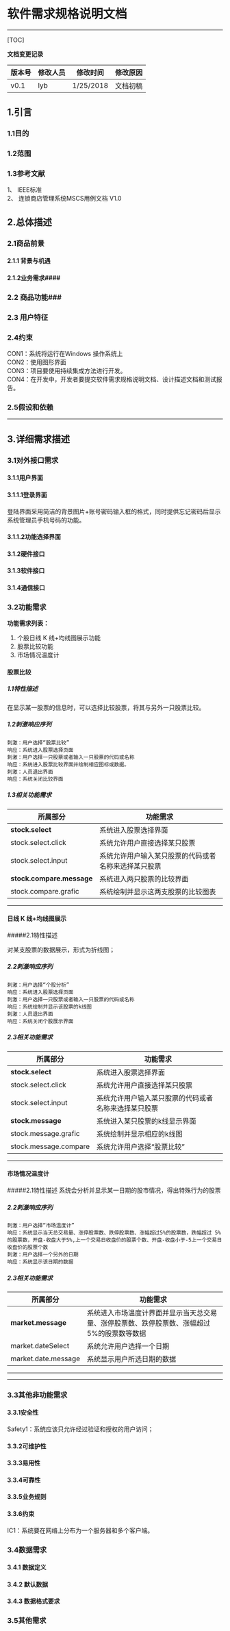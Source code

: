 ﻿# 软件需求规格说明文档 #

----------

[TOC]


**文档变更记录**


| 版本号  | 修改人员 | 修改时间      | 修改原因 |
| ---- | ---- | --------- | ---- |
| v0.1 | lyb  | 1/25/2018 | 文档初稿 |





## 1.引言 ##

### 1.1目的 ###

### 1.2范围 ###


### 1.3参考文献 ###
1、	IEEE标准<br/>
2、	连锁商店管理系统MSCS用例文档 V1.0

## <span id="2">2.总体描述</span> ##
### 2.1商品前景 ###

#### 2.1.1 背景与机遇 ####


#### 2.1.2业务需求####


### 2.2 商品功能###




### 2.3 用户特征 ###


### 2.4约束 ###
CON1：系统将运行在Windows 操作系统上</br>
CON2：使用图形界面</br>
CON3：项目要使用持续集成方法进行开发。</br>
CON4：在开发中，开发者要提交软件需求规格说明文档、设计描述文档和测试报告。</br>

### 2.5假设和依赖 ###

----------

## 3.详细需求描述 ##

### 3.1对外接口需求 ###

#### 3.1.1用户界面 ####



#### 3.1.1.1登录界面 ####
登陆界面采用简洁的背景图片+账号密码输入框的格式，同时提供忘记密码后显示系统管理员手机号码的功能。 



#### 3.1.1.2功能选择界面 ####


#### 3.1.2硬件接口 ####

#### 3.1.3软件接口 ####

#### 3.1.4通信接口 ####
### 3.2功能需求 ###
**功能需求列表：**

1. 个股日线 K 线+均线图展示功能
2. 股票比较功能
3. 市场情况温度计









####  股票比较 ####

##### 1.1特性描述

在显示某一股票的信息时，可以选择比较股票，将其与另外一只股票比较。


##### 1.2刺激响应序列
	刺激：用户选择“股票比较”
	响应：系统进入股票选择页面
	刺激：用户选择一只股票或者输入一只股票的代码或名称
	响应：系统进入股票比较界面并绘制相应图标或数据。
	刺激：人员退出界面
	响应：系统关闭比较界面


##### 1.3相关功能需求

| 所属部分                      | 功能需求                       |
| ------------------------- | -------------------------- |
| **stock.select**          | 系统进入股票选择界面                 |
| stock.select.click        | 系统允许用户直接选择某只股票             |
| stock.select.input        | 系统允许用户输入某只股票的代码或者名称来选择某只股票 |
| **stock.compare.message** | 系统进入两只股票的比较界面              |
| stock.compare.grafic      | 系统绘制并显示这两支股票的比较图表          |



---------------



#### 日线 K 线+均线图展示 ####

#####2.1特性描述

对某支股票的数据展示，形式为折线图；


##### 2.2刺激响应序列
	刺激：用户选择“个股分析”
	响应：系统进入股票选择页面
	刺激：用户选择一只股票或者输入一只股票的代码或名称
	响应：系统绘制并显示该股票的k线图
	刺激：人员退出界面
	响应：系统关闭个股展示界面


##### 2.3相关功能需求

| 所属部分                  | 功能需求                       |
| --------------------- | -------------------------- |
| **stock.select**      | 系统进入股票选择界面                 |
| stock.select.click    | 系统允许用户直接选择某只股票             |
| stock.select.input    | 系统允许用户输入某只股票的代码或者名称来选择某只股票 |
| **stock.message**     | 系统进入某只股票的k线显示界面            |
| stock.message.grafic  | 系统绘制并显示相应的k线图              |
| stock.message.compare | 系统允许用户选择“股票比较”             |



---------------



#### 市场情况温度计 ####

#####2.1特性描述
系统会分析并显示某一日期的股市情况，得出特殊行为的股票

##### 2.2刺激响应序列
	刺激：用户选择“市场温度计”
	响应：系统显示当天总交易量、涨停股票数、跌停股票数、涨幅超过5%的股票数，跌幅超过 5%的股票数，开盘‐收盘大于5%,上一个交易日收盘价的股票个数、开盘‐收盘小于‐5上一个交易日收盘价的股票个数
	刺激：用户选择一个另外的日期
	响应：系统显示该日期的数据


##### 2.3相关功能需求

| 所属部分                | 功能需求                                     |
| ------------------- | ---------------------------------------- |
| **market.message**  | 系统进入市场温度计界面并显示当天总交易量、涨停股票数、跌停股票数、涨幅超过5%的股票数等数据 |
| market.dateSelect   | 系统允许用户选择一个日期                             |
| market.date.message | 系统显示用户所选日期的数据                            |
---------------



---------------

### 3.3其他非功能需求 ###

#### 3.3.1安全性 ####
Safety1：系统应该只允许经过验证和授权的用户访问；</br>

#### 3.3.2可维护性 ####

#### 3.3.3易用性 ####

#### 3.3.4可靠性 ####

#### 3.3.5业务规则 ####



#### 3.3.6约束 ####
IC1：系统要在网络上分布为一个服务器和多个客户端。
### 3.4数据需求 ###
#### 3.4.1 数据定义

#### 3.4.2 默认数据

#### 3.4.3 数据格式要求

### 3.5其他需求 ###